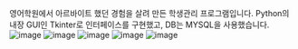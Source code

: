 영어학원에서 아르바이트 했던 경험을 살려 만든
학생관리 프로그램입니다.
Python의 내장 GUI인 Tkinter로 인터페이스를 구현했고,
DB는 MYSQL을 사용했습니다.
![image](https://user-images.githubusercontent.com/84854577/152723957-e6ea50d0-6d0b-4d70-921c-b3d8a2779843.png)
![image](https://user-images.githubusercontent.com/84854577/152723971-b3e837a2-a84c-4659-9ddf-4c318af7ade5.png)
![image](https://user-images.githubusercontent.com/84854577/152723982-473c3832-bca7-4d5b-8dc5-7c21950be26c.png)
![image](https://user-images.githubusercontent.com/84854577/152724018-cc7d8198-9571-42b8-abd2-8997ecfcc644.png)
![image](https://user-images.githubusercontent.com/84854577/152724035-8f81ab7b-078b-4f0e-aea1-706290ddb58e.png)
